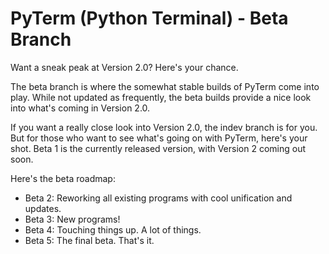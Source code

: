 # PyTerm (Python Terminal) - Beta Branch
Want a sneak peak at Version 2.0? Here's your chance.

The beta branch is where the somewhat stable builds of PyTerm come into play. While not updated as frequently, the beta builds provide a nice look into what's coming in Version 2.0.

If you want a really close look into Version 2.0, the indev branch is for you. But for those who want to see what's going on with PyTerm, here's your shot. Beta 1 is the currently released version, with Version 2 coming out soon.

Here's the beta roadmap:

- Beta 2: Reworking all existing programs with cool unification and updates.
- Beta 3: New programs!
- Beta 4: Touching things up. A lot of things.
- Beta 5: The final beta. That's it.
